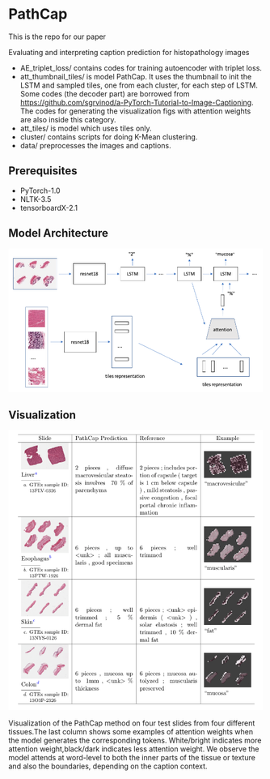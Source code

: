 # PathCap

This is the repo for our paper

Evaluating and interpreting caption prediction for histopathology images

- AE_triplet_loss/ contains codes for training autoencoder with triplet loss.
- att_thumbnail_tiles/ is model PathCap. It uses the thumbnail to init the LSTM and sampled tiles, one from each cluster, for each step of LSTM. Some codes (the decoder part) are borrowed from https://github.com/sgrvinod/a-PyTorch-Tutorial-to-Image-Captioning. The codes for generating the visualization figs with attention weights are also inside this category.
- att_tiles/ is model which uses tiles only. 
- cluster/ contains scripts for doing K-Mean clustering.
- data/ preprocesses the images and captions.

## Prerequisites
- PyTorch-1.0 
- NLTK-3.5
- tensorboardX-2.1

## Model Architecture 

![](./architecture.png)

## Visualization

![](visualization.png)

Visualization of the PathCap method on four test slides from four different tissues.The last column shows some examples of attention weights when the model generates the corresponding tokens.  White/bright indicates more attention weight,black/dark indicates less attention weight. We observe the model attends at word-level to both the inner parts of the tissue or texture and also the boundaries, depending on the caption context.
